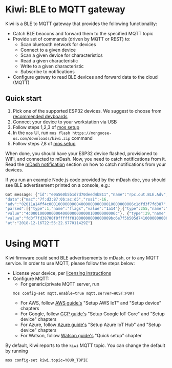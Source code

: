 # Kiwi: BLE to MQTT gateway

Kiwi is a BLE to MQTT gateway that provides the following functionality:

- Catch BLE beacons and forward them to the specified MQTT topic
- Provide set of commands (driven by MQTT or REST) to:
    * Scan bluetooth network for devices
    * Connect to a given device
    * Scan a given device for characteristics
    * Read a given characteristic
    * Write to a given characteristic
    * Subscribe to notifications
- Configure gatway to read BLE devices and forward data to the cloud (MQTT)

## Quick start

1. Pick one of the supported ESP32 devices. We suggest to choose from [recommended devboards](/docs/quicktart/devboards.md)
2. Connect your device to your workstation via USB
3. Follow steps 1,2,3 of [mos setup](https://mongoose-os.com/docs/quickstart/setup.md)
4. In the `mos` UI, run `mos flash https://mongoose-os.com/downloads/kiwi.zip` command
5. Follow steps 7,8 of [mos setup](https://mongoose-os.com/docs/quickstart/setup.md)

When done, you should have your ESP32 device flashed, provisioned to WiFi,
and connected to mDash. Now, you need to catch notifications from it.
Read the [mDash notification](/docs/mdash/notifications.md) section on how
to catch notifications from your devices.

If you run an example Node.js code provided by the mDash doc, you should
see BLE advertisement printed on a console, e.g.:

```javascript
Got message: {"id":"e0a560b5b1d7d70deed4b811","name":"rpc.out.BLE.Adv",
"data":{"mac":"7f:d3:87:0b:ac:d5","rssi":-16,
"adv":"02011a14ff4c0001000000000400000000000010000000006c1dfd3f7fd387",
"parsed":[{"type":1,"name":"flags","value":"1a14"},{"type":255,"name":"manufacturer_specific_data",
"value":"4c0001000000000400000000000010000000006c"}, {"type":29,"name":"paring_rand_256",
"value":"fd3f7fd38700f0ffffff01000000000000009bc6e7f5b505d74100000000000000008c1dfd3f841dfd3f06000000848e0f40b0f4fd3f00000000333930313036fd3f991dfd3f5492fd3f00000000a81dfd3f00000000000000007270633f281efd3f70c10e404cc10e402cc1"}]},
"at":"2018-12-16T22:55:22.977011429Z"}
```

# Using MQTT

Kiwi firmware could send BLE advertisements to mDash, or to any MQTT service.
In order to use MQTT, please follow the steps below:

- License your device, per [licensing instructions](/docs/mos/userguide/licensing.md)
- Configure MQTT:
   - For generic/private MQTT server, run
   ```
   mos config-set mqtt.enable=true mqtt.server=HOST:PORT
   ```
   - For AWS, follow [AWS guide's](/docs/quickstart/cloud/aws.md) "Setup AWS IoT" and "Setup device" chapters
   - For Google, follow [GCP guide's](/docs/quickstart/cloud/google.md) "Setup Google IoT Core" and "Setup device" chapters
   - For Azure, follow [Azure guide's](/docs/quickstart/cloud/azure.md) "Setup Azure IoT Hub" and "Setup device" chapters
   - For Watson, follow [Watson guide's](/docs/quickstart/cloud/watson.md) "Quick setup" chapter

By default, Kiwi reports to the `kiwi` MQTT topic. You can change the default
by running

```
mos config-set kiwi.topic=YOUR_TOPIC
```
